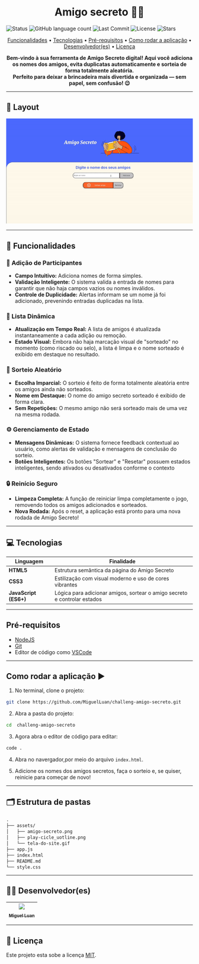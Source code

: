 <h1 align="center" style="font-weight: bold;"> Amigo secreto 🤫🎁</h1>

![Status](https://img.shields.io/badge/status-Concluido-green)
![GitHub language count](https://img.shields.io/github/languages/count/MiguelLuan/challeng-amigo-secreto)
![Last Commit](https://img.shields.io/github/last-commit/MiguelLuan/challeng-amigo-secreto)
![License](https://img.shields.io/github/license/MiguelLuan/challeng-amigo-secreto)
![Stars](https://img.shields.io/github/stars/MiguelLuan/challeng-amigo-secreto)

<p align="center">
 <a href="#features">Funcionalidades</a> • 
 <a href="#tech">Tecnologias</a> • 
 <a href="#requirements">Pré-requisitos</a> • 
 <a href="#application">Como rodar a aplicação</a> •
 <a href="#contribute">Desenvolvedor(es)</a> • 
 <a href="#license">Licença</a>
</p>

<p align="center">
    <b>Bem-vindo à sua ferramenta de Amigo Secreto digital! Aqui você adiciona os nomes dos amigos, evita duplicatas automaticamente e sorteia de forma totalmente aleatória. <br/> Perfeito para deixar a brincadeira mais divertida e organizada — sem papel, sem confusão! 😉</b>
</p>

---

<h2 id="layout">🎨 Layout</h2>

<p align="center">
        <img src="assets/tela-do-site.gif" alt="Image Example" width="700px">
</p>

---

<h2 id="features">🧰 Funcionalidades</h2>

### 👥 Adição de Participantes

* **Campo Intuitivo:** Adiciona nomes de forma simples.
* **Validação Inteligente:** O sistema valida a entrada de nomes para garantir que não haja campos vazios ou nomes inválidos.
* **Controle de Duplicidade:** Alertas informam se um nome já foi adicionado, prevenindo entradas duplicadas na lista.

### 📝 Lista Dinâmica

* **Atualização em Tempo Real:** A lista de amigos é atualizada instantaneamente a cada adição ou remoção.
* **Estado Visual:** Embora não haja marcação visual de "sorteado" no momento (como riscado ou selo), a lista é limpa e o nome sorteado é exibido em destaque no resultado.

### 🎲 Sorteio Aleatório

* **Escolha Imparcial:** O sorteio é feito de forma totalmente aleatória entre os amigos ainda não sorteados.
* **Nome em Destaque:** O nome do amigo secreto sorteado é exibido de forma clara.
* **Sem Repetições:** O mesmo amigo não será sorteado mais de uma vez na mesma rodada.

### ⚙️ Gerenciamento de Estado

* **Mensagens Dinâmicas:** O sistema fornece feedback contextual ao usuário, como alertas de validação e mensagens de conclusão do sorteio.
* **Botões Inteligentes:** Os botões "Sortear" e "Resetar" possuem estados inteligentes, sendo ativados ou desativados conforme o contexto 

### 🔒 Reinício Seguro

* **Limpeza Completa:** A função de reiniciar limpa completamente o jogo, removendo todos os amigos adicionados e sorteados.
* **Nova Rodada:** Após o reset, a aplicação está pronto para uma nova rodada de Amigo Secreto!

---

<h2 id="tech">💻 Tecnologias</h2>

| Linguagem             | Finalidade                                                                |
| --------------------- | ------------------------------------------------------------------------- |
| **HTML5**             | Estrutura semântica da página do Amigo Secreto                            |
| **CSS3**              | Estilização com visual moderno e uso de cores vibrantes         |
| **JavaScript (ES6+)** | Lógica para adicionar amigos, sortear o amigo secreto e controlar estados |


---

<h2 id="requirements">Pré-requisitos</h2>

- [NodeJS](https://nodejs.org/pt)
- [Git](https://git-scm.com/downloads)
- Editor de código como [VSCode](https://code.visualstudio.com/)

---

<h2 id="application">Como rodar a aplicação ▶️</h2>

1. No terminal, clone o projeto:

```bash
git clone https://github.com/MiguelLuan/challeng-amigo-secreto.git
```

2. Abra a pasta do projeto:

```bash
cd  challeng-amigo-secreto
```

3. Agora abra o editor de código para editar:

```bash
code .
```

4. Abra no navergador,por meio do arquivo `index.html`.

5. Adicione os nomes dos amigos secretos, faça o sorteio e, se quiser, reinicie para começar de novo!

---

## 🗂️ Estrutura de pastas

```
.
├── assets/                  
│   ├── amigo-secreto.png     
│   ├── play-cicle_uotline.png            
│   └── tela-do-site.gif          
├── app.js                       
├── index.html                   
├── README.md                    
└── style.css         

```

---

<h2 id="contribute">🧑‍💻 Desenvolvedor(es)</h2>

| [<img src="https://avatars.githubusercontent.com/u/211078180?s=400&u=e42935c528efd7f3f727529e71286a5803fe4aa7&v=4" width=115><br><sub>Miguel Luan</sub>](https://github.com/MiguelLuan) |
| :---: 

---

<h2 id="license">📝 Licença</h3>

Este projeto esta sobe a licença [MIT](LICENSE).
